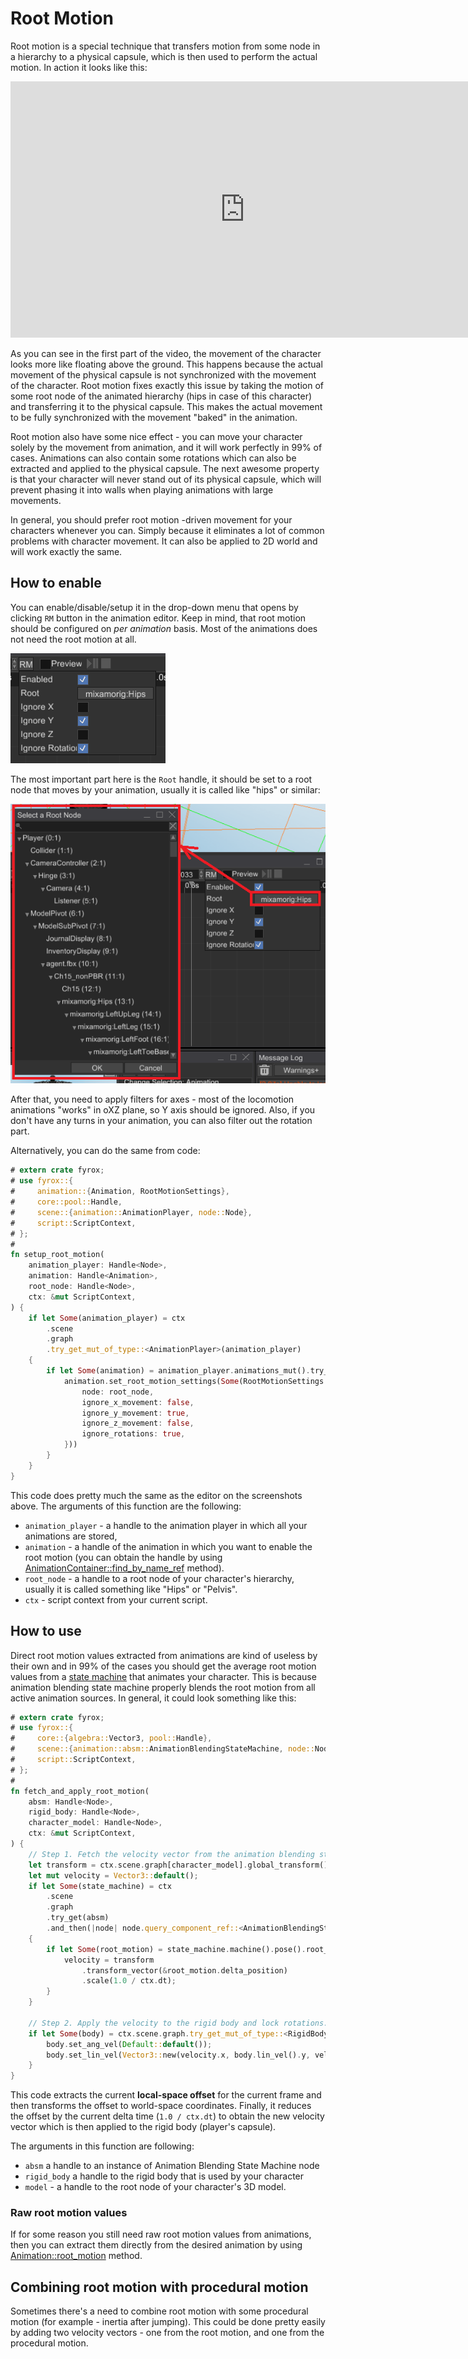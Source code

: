 # Root Motion

Root motion is a special technique that transfers motion from some node in a hierarchy to a physical 
capsule, which is then used to perform the actual motion. In action it looks like this:

<iframe width="750" height="410" src="https://youtube.com/embed/0lG8Spzk128" title="YouTube video player" frameborder="0" allow="accelerometer; autoplay; clipboard-write; encrypted-media; gyroscope; picture-in-picture" allowfullscreen></iframe>

As you can see in the first part of the video, the movement of the character looks more like floating above
the ground. This happens because the actual movement of the physical capsule is not synchronized with the 
movement of the character. Root motion fixes exactly this issue by taking the motion of some root node of the
animated hierarchy (hips in case of this character) and transferring it to the physical capsule. This makes 
the actual movement to be fully synchronized with the movement "baked" in the animation.

Root motion also have some nice effect - you can move your character solely by the movement from animation, and
it will work perfectly in 99% of cases. Animations can also contain some rotations which can also be extracted
and applied to the physical capsule. The next awesome property is that your character will never stand out of 
its physical capsule, which will prevent phasing it into walls when playing animations with large movements.

In general, you should prefer root motion -driven movement for your characters whenever you can. Simply because
it eliminates a lot of common problems with character movement. It can also be applied to 2D world and will 
work exactly the same. 

## How to enable

You can enable/disable/setup it in the drop-down menu that opens by clicking `RM` button in the animation editor.
Keep in mind, that root motion should be configured on _per animation_ basis. Most of the animations does not
need the root motion at all.

![root motion](../ae_rm.png)

The most important part here is the `Root` handle, it should be set to a root node that moves by your animation, usually
it is called like "hips" or similar:

![root node](../ae_root_node.png)

After that, you need to apply filters for axes - most of the locomotion animations "works" in oXZ plane, so Y axis should
be ignored. Also, if you don't have any turns in your animation, you can also filter out the rotation part.

Alternatively, you can do the same from code:

```rust ,no_run
# extern crate fyrox;
# use fyrox::{
#     animation::{Animation, RootMotionSettings},
#     core::pool::Handle,
#     scene::{animation::AnimationPlayer, node::Node},
#     script::ScriptContext,
# };
# 
fn setup_root_motion(
    animation_player: Handle<Node>,
    animation: Handle<Animation>,
    root_node: Handle<Node>,
    ctx: &mut ScriptContext,
) {
    if let Some(animation_player) = ctx
        .scene
        .graph
        .try_get_mut_of_type::<AnimationPlayer>(animation_player)
    {
        if let Some(animation) = animation_player.animations_mut().try_get_mut(animation) {
            animation.set_root_motion_settings(Some(RootMotionSettings {
                node: root_node,
                ignore_x_movement: false,
                ignore_y_movement: true,
                ignore_z_movement: false,
                ignore_rotations: true,
            }))
        }
    }
}
```

This code does pretty much the same as the editor on the screenshots above. The arguments of this function are
the following: 

- `animation_player` - a handle to the animation player in which all your animations are stored,
- `animation` - a handle of the animation in which you want to enable the root motion (you can obtain the handle
by using [AnimationContainer::find_by_name_ref](https://docs.rs/fyrox/latest/fyrox/animation/struct.AnimationContainer.html#method.find_by_name_ref) 
method).
- `root_node` - a handle to a root node of your character's hierarchy, usually it is called something like "Hips"
or "Pelvis".
- `ctx` - script context from your current script.

## How to use

Direct root motion values extracted from animations are kind of useless by their own and in 99% of the cases you
should get the average root motion values from a [state machine](../blending.md) that animates your character. This
is because animation blending state machine properly blends the root motion from all active animation sources. 
In general, it could look something like this:

```rust ,no_run
# extern crate fyrox;
# use fyrox::{
#     core::{algebra::Vector3, pool::Handle},
#     scene::{animation::absm::AnimationBlendingStateMachine, node::Node, rigidbody::RigidBody},
#     script::ScriptContext,
# };
# 
fn fetch_and_apply_root_motion(
    absm: Handle<Node>,
    rigid_body: Handle<Node>,
    character_model: Handle<Node>,
    ctx: &mut ScriptContext,
) {
    // Step 1. Fetch the velocity vector from the animation blending state machine.
    let transform = ctx.scene.graph[character_model].global_transform();
    let mut velocity = Vector3::default();
    if let Some(state_machine) = ctx
        .scene
        .graph
        .try_get(absm)
        .and_then(|node| node.query_component_ref::<AnimationBlendingStateMachine>())
    {
        if let Some(root_motion) = state_machine.machine().pose().root_motion() {
            velocity = transform
                .transform_vector(&root_motion.delta_position)
                .scale(1.0 / ctx.dt);
        }
    }

    // Step 2. Apply the velocity to the rigid body and lock rotations.
    if let Some(body) = ctx.scene.graph.try_get_mut_of_type::<RigidBody>(rigid_body) {
        body.set_ang_vel(Default::default());
        body.set_lin_vel(Vector3::new(velocity.x, body.lin_vel().y, velocity.z));
    }
}
```

This code extracts the current **local-space offset** for the current frame and then transforms the offset to
world-space coordinates. Finally, it reduces the offset by the current delta time (`1.0 / ctx.dt`) to obtain the
new velocity vector which is then applied to the rigid body (player's capsule).

The arguments in this function are following: 

- `absm` a handle to an instance of Animation Blending State Machine node
- `rigid_body` a handle to the rigid body that is used by your character
- `model` - a handle to the root node of your character's 3D model.

### Raw root motion values

If for some reason you still need raw root motion values from animations, then you can extract them directly
from the desired animation by using [Animation::root_motion](https://docs.rs/fyrox/latest/fyrox/animation/struct.Animation.html#method.root_motion)
method.

## Combining root motion with procedural motion

Sometimes there's a need to combine root motion with some procedural motion (for example - inertia after jumping).
This could be done pretty easily by adding two velocity vectors - one from the root motion, and one from the
procedural motion.